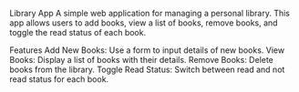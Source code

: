 Library App
A simple web application for managing a personal library. This app allows users to add books, view a list of books, remove books, and toggle the read status of each book.

Features
Add New Books: Use a form to input details of new books.
View Books: Display a list of books with their details.
Remove Books: Delete books from the library.
Toggle Read Status: Switch between read and not read status for each book.
